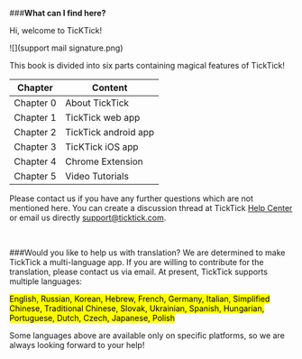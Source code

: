 

###**What can I find here?**


Hi, welcome to TicKTick!

![](support mail signature.png)

This book is divided into six parts containing magical features of TickTick!

| Chapter | Content |
| -- | -- |
|Chapter 0| About TickTick |
|Chapter 1| TickTick web app |
|Chapter 2| TickTick android app |
|Chapter 3| TicKTick iOS app |
|Chapter 4| Chrome Extension |
|Chapter 5| Video Tutorials |


Please contact us if you have any further questions which are not mentioned here. You can create a discussion thread at TickTick [Help Center](https://help.ticktick.com/forum) or email us directly [support@ticktick.com](mailto:support@ticktick.com).

<br />

###Would you like to help us with translation?
We are determined to make TickTick a multi-language app. If you are willing to contribute for the translation, please contact us via email. At present, TickTick supports multiple languages:

<mark>English, Russian, Korean, Hebrew, French, Germany, Italian, Simplified Chinese, Traditional Chinese, Slovak, Ukrainian, Spanish, Hungarian, Portuguese, Dutch, Czech, Japanese, Polish </mark>

Some languages above are available only on specific platforms, so we are always looking forward to your help!











